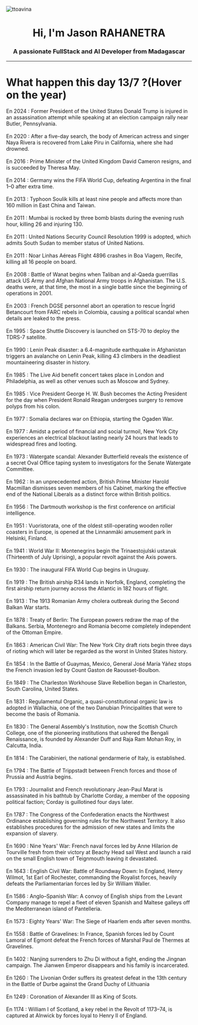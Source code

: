 
<p align="left"> <img src="https://komarev.com/ghpvc/?username=ttoavina&label=Profile%20views&color=0e75b6&style=flat" alt="ttoavina" /> </p>
<h1 align="center">Hi, I'm Jason RAHANETRA</h1>
<h3 align="center">A passionate FullStack and AI Developer from Madagascar</h3>
    
<hr/>
<h1> What happen this day 13/7 ?(Hover on the year)</h1>

En 2024 : Former President of the United States Donald Trump is injured in an assassination attempt while speaking at an election campaign rally near Butler, Pennsylvania.
<br/><br/>
En 2020 : After a five-day search, the body of American actress and singer Naya Rivera is recovered from Lake Piru in California, where she had drowned.
<br/><br/>
En 2016 : Prime Minister of the United Kingdom David Cameron resigns, and is succeeded by Theresa May.
<br/><br/>
En 2014 : Germany wins the FIFA World Cup, defeating Argentina in the final 1–0 after extra time.
<br/><br/>
En 2013 : Typhoon Soulik kills at least nine people and affects more than 160 million in East China and Taiwan.
<br/><br/>
En 2011 : Mumbai is rocked by three bomb blasts during the evening rush hour, killing 26 and injuring 130.
<br/><br/>
En 2011 : United Nations Security Council Resolution 1999 is adopted, which admits South Sudan to member status of United Nations.
<br/><br/>
En 2011 : Noar Linhas Aéreas Flight 4896 crashes in Boa Viagem, Recife, killing all 16 people on board.
<br/><br/>
En 2008 : Battle of Wanat begins when Taliban and al-Qaeda guerrillas attack US Army and Afghan National Army troops in Afghanistan. The U.S. deaths were, at that time, the most in a single battle since the beginning of operations in 2001.
<br/><br/>
En 2003 : French DGSE personnel abort an operation to rescue Íngrid Betancourt from FARC rebels in Colombia, causing a political scandal when details are leaked to the press.
<br/><br/>
En 1995 : Space Shuttle Discovery is launched on STS-70 to deploy the TDRS-7 satellite.
<br/><br/>
En 1990 : Lenin Peak disaster: a 6.4-magnitude earthquake in Afghanistan triggers an avalanche on Lenin Peak, killing 43 climbers in the deadliest mountaineering disaster in history.
<br/><br/>
En 1985 : The Live Aid benefit concert takes place in London and Philadelphia, as well as other venues such as Moscow and Sydney.
<br/><br/>
En 1985 : Vice President George H. W. Bush becomes the Acting President for the day when President Ronald Reagan undergoes surgery to remove polyps from his colon.
<br/><br/>
En 1977 : Somalia declares war on Ethiopia, starting the Ogaden War.
<br/><br/>
En 1977 : Amidst a period of financial and social turmoil, New York City experiences an electrical blackout lasting nearly 24 hours that leads to widespread fires and looting.
<br/><br/>
En 1973 : Watergate scandal: Alexander Butterfield reveals the existence of a secret Oval Office taping system to investigators for the Senate Watergate Committee.
<br/><br/>
En 1962 : In an unprecedented action, British Prime Minister Harold Macmillan dismisses seven members of his Cabinet, marking the effective end of the National Liberals as a distinct force within British politics.
<br/><br/>
En 1956 : The Dartmouth workshop is the first conference on artificial intelligence.
<br/><br/>
En 1951 : Vuoristorata, one of the oldest still-operating wooden roller coasters in Europe, is opened at the Linnanmäki amusement park in Helsinki, Finland.
<br/><br/>
En 1941 : World War II: Montenegrins begin the Trinaestojulski ustanak (Thirteenth of July Uprising), a popular revolt against the Axis powers.
<br/><br/>
En 1930 : The inaugural FIFA World Cup begins in Uruguay.
<br/><br/>
En 1919 : The British airship R34 lands in Norfolk, England, completing the first airship return journey across the Atlantic in 182 hours of flight.
<br/><br/>
En 1913 : The 1913 Romanian Army cholera outbreak during the Second Balkan War starts.
<br/><br/>
En 1878 : Treaty of Berlin: The European powers redraw the map of the Balkans. Serbia, Montenegro and Romania become completely independent of the Ottoman Empire.
<br/><br/>
En 1863 : American Civil War: The New York City draft riots begin three days of rioting which will later be regarded as the worst in United States history.
<br/><br/>
En 1854 : In the Battle of Guaymas, Mexico, General José María Yáñez stops the French invasion led by Count Gaston de Raousset-Boulbon.
<br/><br/>
En 1849 : The Charleston Workhouse Slave Rebellion began in Charleston, South Carolina, United States.
<br/><br/>
En 1831 : Regulamentul Organic, a quasi-constitutional organic law is adopted in Wallachia, one of the two Danubian Principalities that were to become the basis of Romania.
<br/><br/>
En 1830 : The General Assembly's Institution, now the Scottish Church College, one of the pioneering institutions that ushered the Bengali Renaissance, is founded by Alexander Duff and Raja Ram Mohan Roy, in Calcutta, India.
<br/><br/>
En 1814 : The Carabinieri, the national gendarmerie of Italy, is established.
<br/><br/>
En 1794 : The Battle of Trippstadt between French forces and those of Prussia and Austria begins.
<br/><br/>
En 1793 : Journalist and French revolutionary Jean-Paul Marat is assassinated in his bathtub by Charlotte Corday, a member of the opposing political faction; Corday is guillotined four days later.
<br/><br/>
En 1787 : The Congress of the Confederation enacts the Northwest Ordinance establishing governing rules for the Northwest Territory. It also establishes procedures for the admission of new states and limits the expansion of slavery.
<br/><br/>
En 1690 : Nine Years' War: French naval forces led by Anne Hilarion de Tourville fresh from their victory at Beachy Head sail West and launch a raid on the small English town of Teignmouth leaving it devastated.
<br/><br/>
En 1643 : English Civil War: Battle of Roundway Down: In England, Henry Wilmot, 1st Earl of Rochester, commanding the Royalist forces, heavily defeats the Parliamentarian forces led by Sir William Waller.
<br/><br/>
En 1586 : Anglo–Spanish War: A convoy of English ships from the Levant Company manage to repel a fleet of eleven Spanish and Maltese galleys off the Mediterranean island of Pantelleria.
<br/><br/>
En 1573 : Eighty Years' War: The Siege of Haarlem ends after seven months.
<br/><br/>
En 1558 : Battle of Gravelines: In France, Spanish forces led by Count Lamoral of Egmont defeat the French forces of Marshal Paul de Thermes at Gravelines.
<br/><br/>
En 1402 : Nanjing surrenders to Zhu Di without a fight, ending the Jingnan campaign. The Jianwen Emperor disappears and his family is incarcerated.
<br/><br/>
En 1260 : The Livonian Order suffers its greatest defeat in the 13th century in the Battle of Durbe against the Grand Duchy of Lithuania
<br/><br/>
En 1249 : Coronation of Alexander III as King of Scots.
<br/><br/>
En 1174 : William I of Scotland, a key rebel in the Revolt of 1173–74, is captured at Alnwick by forces loyal to Henry II of England.
<br/><br/>
